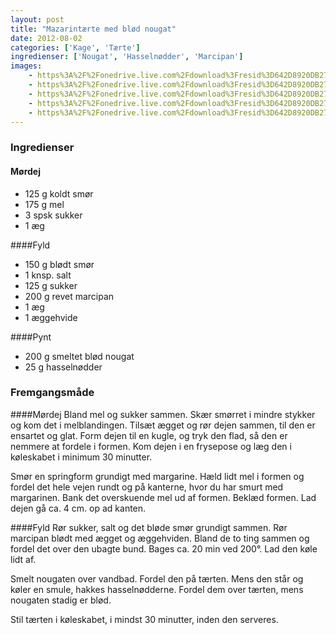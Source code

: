 ```yaml
---
layout: post
title: "Mazarintærte med blød nougat"
date: 2012-08-02
categories: ['Kage', 'Tærte']
ingredienser: ['Nougat', 'Hasselnødder', 'Marcipan']
images:
    - https%3A%2F%2Fonedrive.live.com%2Fdownload%3Fresid%3D642D8920DB2784EE!126830
    - https%3A%2F%2Fonedrive.live.com%2Fdownload%3Fresid%3D642D8920DB2784EE!126835
    - https%3A%2F%2Fonedrive.live.com%2Fdownload%3Fresid%3D642D8920DB2784EE!126510
    - https%3A%2F%2Fonedrive.live.com%2Fdownload%3Fresid%3D642D8920DB2784EE!126518  
    - https%3A%2F%2Fonedrive.live.com%2Fdownload%3Fresid%3D642D8920DB2784EE!126516
---
```


### Ingredienser
#### Mørdej
-   125 g koldt smør
-   175 g mel
-   3 spsk sukker
-   1 æg

####Fyld
-   150 g blødt smør
-   1 knsp. salt
-   125 g sukker
-   200 g revet marcipan
-   1 æg 
-   1 æggehvide

####Pynt
-   200 g smeltet blød nougat
-   25 g hasselnødder

### Fremgangsmåde
####Mørdej
Bland mel og sukker sammen. Skær smørret i mindre stykker og kom det i melblandingen. Tilsæt ægget og rør dejen sammen, til den er ensartet og glat.
Form dejen til en kugle, og tryk den flad, så den er nemmere at fordele i formen. Kom dejen i en frysepose og læg den i køleskabet i minimum 30 minutter.

Smør en springform grundigt med margarine. Hæld lidt mel i formen og fordel det hele vejen rundt og på kanterne, hvor du har smurt med margarinen. Bank det overskuende mel ud af formen. Beklæd formen. Lad dejen gå ca. 4 cm. op ad kanten.

####Fyld
Rør sukker, salt og det bløde smør grundigt sammen. Rør marcipan blødt med ægget og æggehviden. Bland de to ting sammen og fordel det over den ubagte bund. Bages ca. 20 min ved 200&deg;. Lad den køle lidt af.

Smelt nougaten over vandbad. Fordel den på tærten. Mens den står og køler en smule, hakkes hasselnødderne. Fordel dem over tærten, mens nougaten stadig er blød.

Stil tærten i køleskabet, i mindst 30 minutter, inden den serveres.

